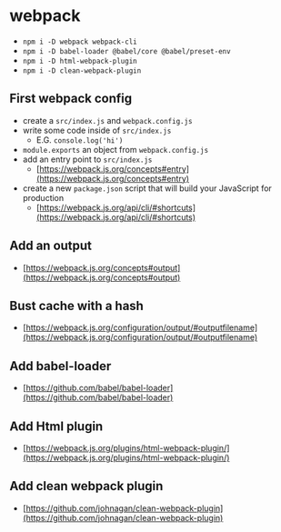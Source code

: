 # webpack

* `npm i -D webpack webpack-cli`
* `npm i -D babel-loader @babel/core @babel/preset-env`
* `npm i -D html-webpack-plugin`
* `npm i -D clean-webpack-plugin`

## First webpack config

* create a `src/index.js` and `webpack.config.js`
* write some code inside of `src/index.js`
    * E.G. `console.log('hi')`
* `module.exports` an object from `webpack.config.js`
* add an entry point to `src/index.js`
    * [https://webpack.js.org/concepts#entry](https://webpack.js.org/concepts#entry)
* create a new `package.json` script that will build your JavaScript for production
    * [https://webpack.js.org/api/cli/#shortcuts](https://webpack.js.org/api/cli/#shortcuts)

## Add an output

* [https://webpack.js.org/concepts#output](https://webpack.js.org/concepts#output)

## Bust cache with a hash

* [https://webpack.js.org/configuration/output/#outputfilename](https://webpack.js.org/configuration/output/#outputfilename)

## Add babel-loader

* [https://github.com/babel/babel-loader](https://github.com/babel/babel-loader)

## Add Html plugin

* [https://webpack.js.org/plugins/html-webpack-plugin/](https://webpack.js.org/plugins/html-webpack-plugin/)

## Add clean webpack plugin

* [https://github.com/johnagan/clean-webpack-plugin](https://github.com/johnagan/clean-webpack-plugin)
